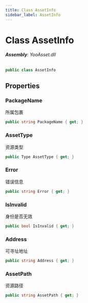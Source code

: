 ```yaml
---
title: Class AssetInfo
sidebar_label: AssetInfo
---
```

# Class AssetInfo


###### **Assembly**: YooAsset.dll

```csharp title="Declaration"
public class AssetInfo
```
## Properties
### PackageName
所属包裹

```csharp title="Declaration"
public string PackageName { get; }
```
### AssetType
资源类型

```csharp title="Declaration"
public Type AssetType { get; }
```
### Error
错误信息

```csharp title="Declaration"
public string Error { get; }
```
### IsInvalid
身份是否无效

```csharp title="Declaration"
public bool IsInvalid { get; }
```
### Address
可寻址地址

```csharp title="Declaration"
public string Address { get; }
```
### AssetPath
资源路径

```csharp title="Declaration"
public string AssetPath { get; }
```
